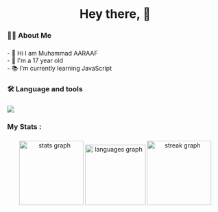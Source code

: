 <h1 align="center">Hey there, 👋</h1>

###

<h3 align="left">👩‍💻  About Me</h3>
 
###

<p align="left">- 👋 Hi I am Muhammad AARAAF<br>- 👦 I'm a 17 year old<br>- 📚 I'm currently learning JavaScript</p>

###

<h3 align="left">🛠 Language and tools</h3>

###

<div align="left">
   <img src="https://skillicons.dev/icons?i=javascript,c,python,css,html,cpp,vscode,github,git,figma,gitlab" />
</div>

###

<h3 align="left">My Stats :</h3>


###

<div align="center">
  <img src="https://github-readme-stats.vercel.app/api?username=m-araf&hide_title=false&hide_rank=false&show_icons=true&include_all_commits=true&count_private=true&disable_animations=false&theme=dracula&locale=en&hide_border=false&order=1" height="150" alt="stats graph"  />
  <img src="https://github-readme-stats.vercel.app/api/top-langs?username=m-araf&locale=en&hide_title=false&layout=compact&card_width=320&langs_count=5&theme=dracula&hide_border=false&order=2" height="141" alt="languages graph"  />
  <img src="https://streak-stats.demolab.com?user=m-araf&locale=en&mode=daily&theme=dracula&hide_border=false&border_radius=5&order=3" height="150" alt="streak graph"  />
</div>

###
